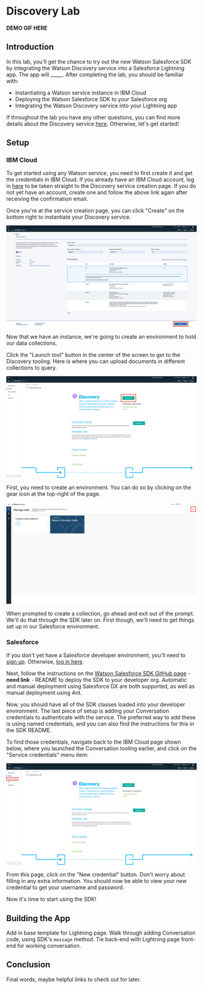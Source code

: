 # Discovery Lab

**DEMO GIF HERE**

## Introduction
In this lab, you'll get the chance to try out the new Watson Salesforce SDK by integrating the Watson Discovery service into a Salesforce Lightning app. The app will _____. After completing the lab, you should be familiar with:

 - Instantiating a Watson service instance in IBM Cloud
 - Deploying the Watson Salesforce SDK to your Salesforce org
 - Integrating the Watson Discovery service into your Lightning app

 If throughout the lab you have any other questions, you can find more details about the Discovery service [here](https://www.ibm.com/watson/services/discovery/). Otherwise, let's get started!

## Setup
### IBM Cloud
To get started using any Watson service, you need to first create it and get the credentials in IBM Cloud. If you already have an IBM Cloud account, log in [here](https://console.bluemix.net/registration/?target=/catalog/services/discovery&cm_mmc=OSocial_Wechat-_-Watson+Core_Watson+Core+-+Platform-_-WW_WW-_-salesforce&cm_mmca1=000000OF&cm_mmca2=10000409&) to be taken straight to the Discovery service creation page. If you do not yet have an account, create one and follow the above link again after receiving the confirmation email.

Once you're at the service creation page, you can click "Create" on the bottom right to instantiate your Discovery service. 

![Discovery service creation page](readme_images/create_service_page.png "Discovery service creation page")

Now that we have an instance, we're going to create an environment to hold our data collections.

Click the "Launch tool" button in the center of the screen to get to the Discovery tooling. Here is where you can upload documents in different collections to query.

![Discovery launch tool](readme_images/launch_tool.png "Discovery launch tool")

First, you need to create an environment. You can do so by clicking on the gear icon at the top-right of the page.

![Create environment](readme_images/create_environment.png "Create environment")

When prompted to create a collection, go ahead and exit out of the prompt. We'll do that through the SDK later on. First though, we'll need to get things set up in our Salesforce environment.

### Salesforce
If you don't yet have a Salesforce developer environment, you'll need to [sign up](https://developer.salesforce.com/signup). Otherwise, [log in here](https://login.salesforce.com/).

Next, follow the instructions on the [Watson Salesforce SDK GitHub page]() - **need link** - README to deploy the SDK to your developer org. Automatic and manual deployment using Salesforce DX are both supported, as well as manual deployment using Ant.

Now, you should have all of the SDK classes loaded into your developer environment. The last piece of setup is adding your Conversation credentials to authenticate with the service. The preferred way to add these is using named credentials, and you can also find the instructions for this in the SDK README.

To find those credentials, navigate back to the IBM Cloud page shown below, where you launched the Conversation tooling earlier, and click on the "Service credentials" menu item:

![Go to service credentials](readme_images/go_to_credentials.png "Go to service credentials")

From this page, click on the "New credential" button. Don't worry about filling in any extra information. You should now be able to view your new credential to get your username and password.

Now it's time to start using the SDK!

## Building the App
Add in base template for Lightning page. Walk through adding Conversation code, using SDK's `message` method. Tie back-end with Lightning page front-end for working conversation.



## Conclusion
Final words, maybe helpful links to check out for later.